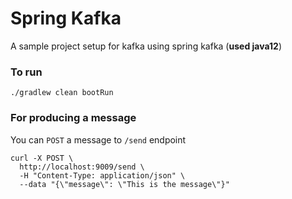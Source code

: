 # Spring Kafka

A sample project setup for kafka using spring kafka (**used java12**)

### To run
`./gradlew clean bootRun`

### For producing a message
You can `POST` a message to `/send` endpoint

```shell script
curl -X POST \
  http://localhost:9009/send \
  -H "Content-Type: application/json" \
  --data "{\"message\": \"This is the message\"}"
```
